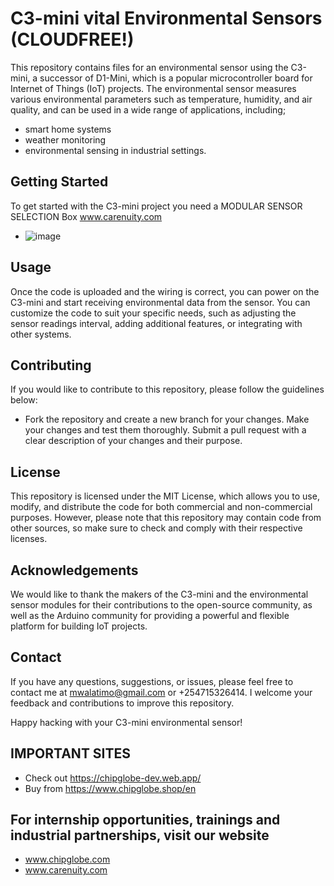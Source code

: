 # C3-mini vital Environmental Sensors (CLOUDFREE!)
This repository contains files for an environmental sensor using the C3-mini, a successor of D1-Mini, which is a popular microcontroller board for Internet of Things (IoT) projects. The environmental sensor measures various environmental parameters such as temperature, humidity, and air quality, and can be used in a wide range of applications, including;
- smart home systems
- weather monitoring
- environmental sensing in industrial settings.

## Getting Started
To get started with the C3-mini project you need a MODULAR SENSOR SELECTION Box www.carenuity.com
- ![image](https://user-images.githubusercontent.com/74060530/232207212-4e855820-2f56-4385-9eb0-b2f23c969ee6.png)

## Usage
Once the code is uploaded and the wiring is correct, you can power on the C3-mini and start receiving environmental data from the sensor. You can customize the code to suit your specific needs, such as adjusting the sensor readings interval, adding additional features, or integrating with other systems.

## Contributing
If you would like to contribute to this repository, please follow the guidelines below:

- Fork the repository and create a new branch for your changes.
Make your changes and test them thoroughly.
Submit a pull request with a clear description of your changes and their purpose.


## License
This repository is licensed under the MIT License, which allows you to use, modify, and distribute the code for both commercial and non-commercial purposes. However, please note that this repository may contain code from other sources, so make sure to check and comply with their respective licenses.

## Acknowledgements
We would like to thank the makers of the C3-mini and the environmental sensor modules for their contributions to the open-source community, as well as the Arduino community for providing a powerful and flexible platform for building IoT projects.

## Contact
If you have any questions, suggestions, or issues, please feel free to contact me  at mwalatimo@gmail.com or +254715326414. I welcome your feedback and contributions to improve this repository.

Happy hacking with your C3-mini environmental sensor!

## IMPORTANT SITES
- Check out https://chipglobe-dev.web.app/
- Buy from https://www.chipglobe.shop/en

## For internship opportunities, trainings and industrial partnerships, visit our website
-  www.chipglobe.com
-  www.carenuity.com
